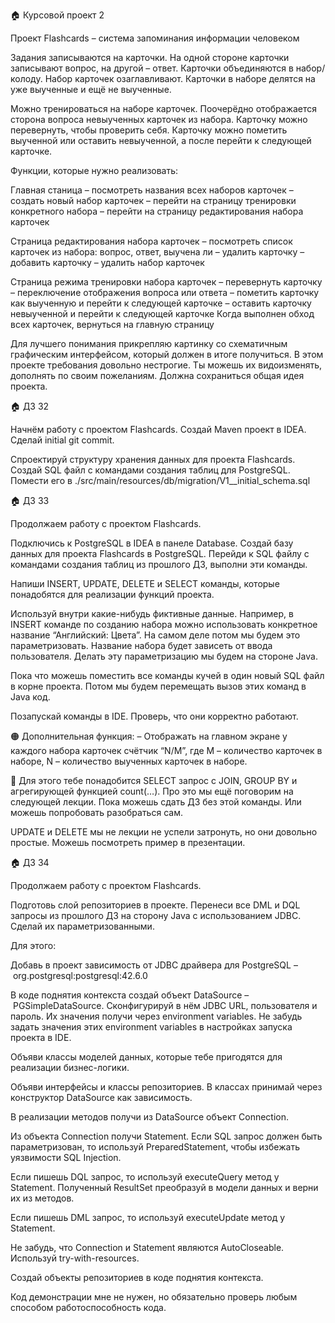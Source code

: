 🏠 Курсовой проект 2

Проект Flashcards – система запоминания информации человеком

Задания записываются на карточки. На одной стороне карточки записывают вопрос, на другой – ответ. Карточки объединяются в набор/колоду. Набор карточек озаглавливают. Карточки в наборе делятся на уже выученные и ещё не выученные.

Можно тренироваться на наборе карточек. Поочерёдно отображается сторона вопроса невыученных карточек из набора. Карточку можно перевернуть, чтобы проверить себя. Карточку можно пометить выученной или оставить невыученной, а после перейти к следующей карточке.

Функции, которые нужно реализовать:

Главная станица
– посмотреть названия всех наборов карточек
– создать новый набор карточек
– перейти на страницу тренировки конкретного набора
– перейти на страницу редактирования набора карточек

Страница редактирования набора карточек
– посмотреть список карточек из набора: вопрос, ответ, выучена ли
– удалить карточку
– добавить карточку
– удалить набор карточек

Страница режима тренировки набора карточек
– перевернуть карточку – переключение отображения вопроса или ответа
– пометить карточку как выученную и перейти к следующей карточке
– оставить карточку невыученной и перейти к следующей карточке
Когда выполнен обход всех карточек, вернуться на главную страницу 

Для лучшего понимания прикрепляю картинку со схематичным графическим интерфейсом, который должен в итоге получиться.
В этом проекте требования довольно нестрогие. Ты можешь их видоизменять, дополнять по своим пожеланиям. Должна сохраниться общая идея проекта.

🏠 ДЗ 32

Начнём работу с проектом Flashcards.
Создай Maven проект в IDEA.
Сделай initial git commit.

Спроектируй структуру хранения данных для проекта Flashcards.
Создай SQL файл с командами создания таблиц для PostgreSQL.
Помести его в ./src/main/resources/db/migration/V1__initial_schema.sql

🏠 ДЗ 33

Продолжаем работу с проектом Flashcards.

Подключись к PostgreSQL в IDEA в панеле Database.
Создай базу данных для проекта Flashcards в PostgreSQL.
Перейди к SQL файлу с командами создания таблиц из прошлого ДЗ, выполни эти команды.

Напиши INSERT, UPDATE, DELETE и SELECT команды, которые понадобятся для реализации функций проекта. 

Используй внутри какие-нибудь фиктивные данные. Например, в INSERT команде по созданию набора можно использовать конкретное название “Английский: Цвета”. На самом деле потом мы будем это параметризовать. Название набора будет зависеть от ввода пользователя. Делать эту параметризацию мы будем на стороне Java.

Пока что можешь поместить все команды кучей в один новый SQL файл в корне проекта. Потом мы будем перемещать вызов этих команд в Java код.

Позапускай команды в IDE. Проверь, что они корректно работают.

🟠 Дополнительная функция:
– Отображать на главном экране у каждого набора карточек счётчик “N/M”, где M – количество карточек в наборе, N – количество выученных карточек в наборе.

🛟 Для этого тебе понадобится SELECT запрос c JOIN, GROUP BY и агрегирующей функцией count(…). Про это мы ещё поговорим на следующей лекции. Пока можешь сдать ДЗ без этой команды. Или можешь попробовать разобраться сам.

UPDATE и DELETE мы не лекции не успели затронуть, но они довольно простые. Можешь посмотреть пример в презентации.

🏠 ДЗ 34

Продолжаем работу с проектом Flashcards.

Подготовь слой репозиториев в проекте.
Перенеси все DML и DQL запросы из прошлого ДЗ на сторону Java с использованием JDBC. Сделай их параметризованными.

Для этого:

Добавь в проект зависимость от JDBC драйвера для PostgreSQL – org.postgresql:postgresql:42.6.0

В коде поднятия контекста создай объект DataSource – PGSimpleDataSource. Сконфигурируй в нём JDBC URL, пользователя и пароль. Их значения получи через environment variables. Не забудь задать значения этих environment variables в настройках запуска проекта в IDE.

Объяви классы моделей данных, которые тебе пригодятся для реализации бизнес-логики.

Объяви интерфейсы и классы репозиториев. В классах принимай через конструктор DataSource как зависимость.

В реализации методов получи из DataSource объект Connection. 

Из объекта Connection получи Statement. Если SQL запрос должен быть параметризован, то используй PreparedStatement, чтобы избежать уязвимости SQL Injection.

Если пишешь DQL запрос, то используй executeQuery метод у Statement. Полученный ResultSet преобразуй в модели данных и верни их из методов. 

Если пишешь DML запрос, то используй executeUpdate метод у Statement. 

Не забудь, что Connection и Statement являются AutoCloseable. Используй try-with-resources.

Создай объекты репозиториев в коде поднятия контекста.

Код демонстрации мне не нужен, но обязательно проверь любым способом работоспособность кода.
